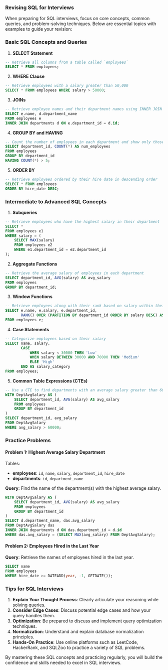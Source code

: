 ### Revising SQL for Interviews

When preparing for SQL interviews, focus on core concepts, common queries, and problem-solving techniques. Below are essential topics with examples to guide your revision:

### Basic SQL Concepts and Queries

1. **SELECT Statement**

```sql
-- Retrieve all columns from a table called `employees`
SELECT * FROM employees;
```

2. **WHERE Clause**

```sql
-- Retrieve employees with a salary greater than 50,000
SELECT * FROM employees WHERE salary > 50000;
```

3. **JOINs**

```sql
-- Retrieve employee names and their department names using INNER JOIN
SELECT e.name, d.department_name
FROM employees e
INNER JOIN departments d ON e.department_id = d.id;
```

4. **GROUP BY and HAVING**

```sql
-- Count the number of employees in each department and show only those departments with more than 5 employees
SELECT department_id, COUNT(*) AS num_employees
FROM employees
GROUP BY department_id
HAVING COUNT(*) > 5;
```

5. **ORDER BY**

```sql
-- Retrieve employees ordered by their hire date in descending order
SELECT * FROM employees
ORDER BY hire_date DESC;
```

### Intermediate to Advanced SQL Concepts

1. **Subqueries**

```sql
-- Retrieve employees who have the highest salary in their department
SELECT *
FROM employees e1
WHERE salary = (
    SELECT MAX(salary)
    FROM employees e2
    WHERE e1.department_id = e2.department_id
);
```

2. **Aggregate Functions**

```sql
-- Retrieve the average salary of employees in each department
SELECT department_id, AVG(salary) AS avg_salary
FROM employees
GROUP BY department_id;
```

3. **Window Functions**

```sql
-- Retrieve employees along with their rank based on salary within their department
SELECT e.name, e.salary, e.department_id,
       RANK() OVER (PARTITION BY department_id ORDER BY salary DESC) AS salary_rank
FROM employees e;
```

4. **Case Statements**

```sql
-- Categorize employees based on their salary
SELECT name, salary,
       CASE
           WHEN salary < 30000 THEN 'Low'
           WHEN salary BETWEEN 30000 AND 70000 THEN 'Medium'
           ELSE 'High'
       END AS salary_category
FROM employees;
```

5. **Common Table Expressions (CTEs)**

```sql
-- Use a CTE to find departments with an average salary greater than 60,000
WITH DeptAvgSalary AS (
    SELECT department_id, AVG(salary) AS avg_salary
    FROM employees
    GROUP BY department_id
)
SELECT department_id, avg_salary
FROM DeptAvgSalary
WHERE avg_salary > 60000;
```

### Practice Problems

#### Problem 1: Highest Average Salary Department

Tables:

-   **employees**: `id`, `name`, `salary`, `department_id`, `hire_date`
-   **departments**: `id`, `department_name`

**Query**: Find the name of the department(s) with the highest average salary.

```sql
WITH DeptAvgSalary AS (
    SELECT department_id, AVG(salary) AS avg_salary
    FROM employees
    GROUP BY department_id
)
SELECT d.department_name, das.avg_salary
FROM DeptAvgSalary das
INNER JOIN departments d ON das.department_id = d.id
WHERE das.avg_salary = (SELECT MAX(avg_salary) FROM DeptAvgSalary);
```

#### Problem 2: Employees Hired in the Last Year

**Query**: Retrieve the names of employees hired in the last year.

```sql
SELECT name
FROM employees
WHERE hire_date >= DATEADD(year, -1, GETDATE());
```

### Tips for SQL Interviews

1. **Explain Your Thought Process**: Clearly articulate your reasoning while solving queries.
2. **Consider Edge Cases**: Discuss potential edge cases and how your query handles them.
3. **Optimization**: Be prepared to discuss and implement query optimization techniques.
4. **Normalization**: Understand and explain database normalization principles.
5. **Hands-On Practice**: Use online platforms such as LeetCode, HackerRank, and SQLZoo to practice a variety of SQL problems.

By mastering these SQL concepts and practicing regularly, you will build the confidence and skills needed to excel in SQL interviews.
